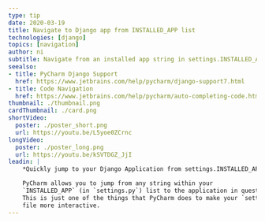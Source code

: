 ```yaml
---
type: tip
date: 2020-03-19
title: Navigate to Django app from INSTALLED_APP list
technologies: [django]
topics: [navigation]
author: ni
subtitle: Navigate from an installed app string in settings.INSTALLED_APPS to the app
seealso:
- title: PyCharm Django Support
  href: https://www.jetbrains.com/help/pycharm/django-support7.html
- title: Code Navigation
  href: https://www.jetbrains.com/help/pycharm/auto-completing-code.html
thumbnail: ./thumbnail.png
cardThumbnail: ./card.png
shortVideo:
  poster: ./poster_short.png
  url: https://youtu.be/L5yoe0ZCrnc
longVideo:
  poster: ./poster_long.png
  url: https://youtu.be/kSVTDGZ_JjI
leadin: |
    *Quickly jump to your Django Application from settings.INSTALLED_APPS*    

    PyCharm allows you to jump from any string within your 
    `INSTALLED_APP` (in `settings.py`) list to the application in question.
    This is just one of the things that PyCharm does to make your `settings.py`
    file more interactive. 
---
```

